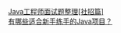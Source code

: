 [Java工程师面试题整理[社招篇]](https://zhuanlan.zhihu.com/p/21551758)<br>
[有哪些适合新手练手的Java项目？](https://zhuanlan.zhihu.com/p/22062736?refer=passer)
